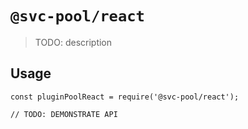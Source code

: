 # `@svc-pool/react`

> TODO: description

## Usage

```
const pluginPoolReact = require('@svc-pool/react');

// TODO: DEMONSTRATE API
```
